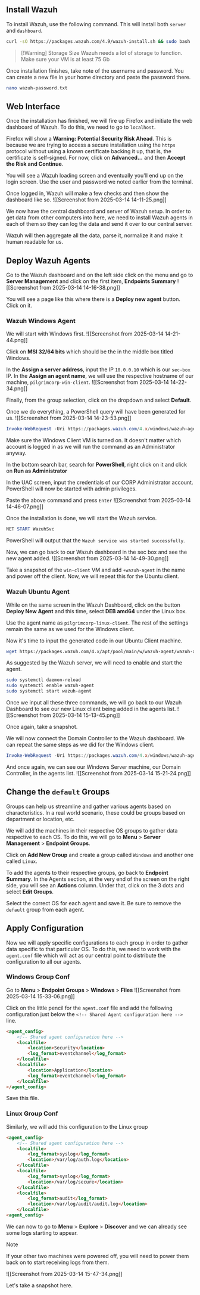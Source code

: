 ## Install Wazuh
To install Wazuh, use the following command. This will install both `server` and `dashboard`.
```bash
curl -sO https://packages.wazuh.com/4.9/wazuh-install.sh && sudo bash ./wazuh-install.sh -a -i
```

> [!Warning] Storage Size
> Wazuh needs a lot of storage to function. Make sure your VM is at least 75 Gb

Once installation finishes, take note of the username and password. You can create a new file in your home directory and paste the password there.
```bash
nano wazuh-password.txt
```
## Web Interface
Once the installation has finished, we will fire up Firefox and initiate the web dashboard of Wazuh. To do this, we need to go to `localhost`. 

Firefox will show a **Warning: Potential Security Risk Ahead**. This is because we are trying to access a secure installation using the `https` protocol without using a known certificate backing it up, that is, the certificate is self-signed. For now, click on **Advanced...** and then **Accept the Risk and Continue**.

You will see a Wazuh loading screen and eventually you'll end up on the login screen. Use the user and password we noted earlier from the terminal.

Once logged in, Wazuh will make a few checks and then show the dashboard like so.
![[Screenshot from 2025-03-14 14-11-25.png]]

We now have the central dashboard and server of Wazuh setup. In order to get data from other computers into here, we need to install Wazuh agents in each of them so they can log the data and send it over to our central server.

Wazuh will then aggregate all the data, parse it, normalize it and make it human readable for us.
## Deploy Wazuh Agents
Go to the Wazuh dashboard and on the left side click on the menu and go to **Server Management** and click on the first item, **Endpoints Summary**
![[Screenshot from 2025-03-14 14-16-38.png]]

You will see a page like this where there is a **Deploy new agent** button. Click on it. 

### Wazuh Windows Agent
We will start with Windows first.
![[Screenshot from 2025-03-14 14-21-44.png]]

Click on **MSI 32/64 bits** which should be the in the middle box titled Windows.

In the **Assign a server address**, input the IP `10.0.0.10` which is our `sec-box` IP. In the **Assign an agent name**, we will use the respective hostname of our machine, `pilgrimcorp-win-client`.
![[Screenshot from 2025-03-14 14-22-34.png]]

Finally, from the group selection, click on the dropdown and select **Default**.

Once we do everything, a PowerShell query will have been generated for us. 
![[Screenshot from 2025-03-14 14-23-53.png]]

```powershell
Invoke-WebRequest -Uri https://packages.wazuh.com/4.x/windows/wazuh-agent-4.9.2-1.msi -OutFile $env:tmp\wazuh-agent; msiexec.exe /i $env:tmp\wazuh-agent /q WAZUH_MANAGER='10.0.0.10' WAZUH_AGENT_GROUP='default' WAZUH_AGENT_NAME='pilgrimcorp-win-client'
```

Make sure the Windows Client VM is turned on. It doesn't matter which account is logged in as we will run the command as an Administrator anyway.

In the bottom search bar, search for **PowerShell**, right click on it and click on **Run as Administrator**

In the UAC screen, input the credentials of our CORP Administrator account. PowerShell will now be started with admin privileges.

Paste the above command and press `Enter`
![[Screenshot from 2025-03-14 14-46-07.png]]

Once the installation is done, we will start the Wazuh service.
```PowerShell
NET START WazuhSvc
```

PowerShell will output that the `Wazuh service was started successfully`.

Now, we can go back to our Wazuh dashboard in the sec box and see the new agent added.
![[Screenshot from 2025-03-14 14-49-30.png]]

Take a snapshot of the `win-client` VM and add `+wazuh-agent` in the name and power off the client. Now, we will repeat this for the Ubuntu client.
### Wazuh Ubuntu Agent
While on the same screen in the Wazuh Dashboard, click on the button **Deploy New Agent** and this time, select **DEB amd64** under the Linux box.

Use the agent name as `pilgrimcorp-linux-client`. The rest of the settings remain the same as we used for the Windows client. 

Now it's time to input the generated code in our Ubuntu Client machine.
```bash
wget https://packages.wazuh.com/4.x/apt/pool/main/w/wazuh-agent/wazuh-agent_4.9.2-1_amd64.deb && sudo WAZUH_MANAGER='10.0.0.10' WAZUH_AGENT_GROUP='default' WAZUH_AGENT_NAME='pilgrimcorp-linux-client' dpkg -i ./wazuh-agent_4.9.2-1.deb
```

As suggested by the Wazuh server, we will need to enable and start the agent.
```bash
sudo systemctl daemon-reload
sudo systemctl enable wazuh-agent
sudo systemctl start wazuh-agent
```

Once we input all these three commands, we will go back to our Wazuh Dashboard to see our new Linux client being added in the agents list.
![[Screenshot from 2025-03-14 15-13-45.png]]

Once again, take a snapshot.

We will now connect the Domain Controller to the Wazuh dashboard. We can repeat the same steps as we did for the Windows client.

```PowerShell
Invoke-WebRequest -Uri https://packages.wazuh.com/4.x/windows/wazuh-agent-4.9.2-1.msi -OutFile $env:tmp\wazuh-agent; msiexec.exe /i $env:tmp\wazuh-agent /q WAZUH_MANAGER='10.0.0.10' WAZUH_AGENT_GROUP='default' WAZUH_AGENT_NAME='pilgrimcorp-dc'
```

And once again, we can see our Windows Server machine, our Domain Controller, in the agents list.
![[Screenshot from 2025-03-14 15-21-24.png]]
## Change the `default` Groups
Groups can help us streamline and gather various agents based on characteristics. In a real world scenario, these could be groups based on department or location, etc.

We will add the machines in their respective OS groups to gather data respective to each OS. To do this, we will go to **Menu** > **Server Management** > **Endpoint Groups**.

Click on **Add New Group** and create a group called `Windows` and another one called `Linux`.

To add the agents to their respective groups, go back to **Endpoint Summary**. In the Agents section, at the very end of the screen on the right side, you will see an **Actions** column. Under that, click on the 3 dots and select **Edit Groups**.

Select the correct OS for each agent and save it. Be sure to remove the `default` group from each agent.
## Apply Configuration
Now we will apply specific configurations to each group in order to gather data specific to that particular OS. To do this, we need to work with the `agent.conf` file which will act as our central point to distribute the configuration to all our agents.
### Windows Group Conf
Go to **Menu** > **Endpoint Groups** > **Windows** > **Files**
![[Screenshot from 2025-03-14 15-33-06.png]]

Click on the little pencil for the `agent.conf` file and add the following configuration just below the `<!-- Shared Agent configuration here -->` line.

```html
<agent_config>
	<!-- Shared agent configuration here -->
	<localfile>
		<location>Security</location>
		<log_format>eventchannel</log_format>
	</localfile>
	<localfile>
		<location>Application</location>
		<log_format>eventchannel</log_format>
	</localfile>
</agent_config>
```

Save this file.
### Linux Group Conf
Similarly, we will add this configuration to the Linux group
```html
<agent_config>
	<!-- Shared agent configuration here -->
	<localfile>
		<log_format>syslog</log_format>
		<location>/var/log/auth.log</location>
	</localfile>
	<localfile>
		<log_format>syslog</log_format>
		<location>/var/log/secure</location>
	</localfile>
	<localfile>
		<log_format>audit</log_format>
		<location>/var/log/audit/audit.log</location>
	</localfile>
<agent_config>
```

We can now to go to **Menu** > **Explore** > **Discover** and we can already see some logs starting to appear.
> [!Note]
> If your other two machines were powered off, you will need to power them back on to start receiving logs from them.

![[Screenshot from 2025-03-14 15-47-34.png]]

Let's take a snapshot here.
